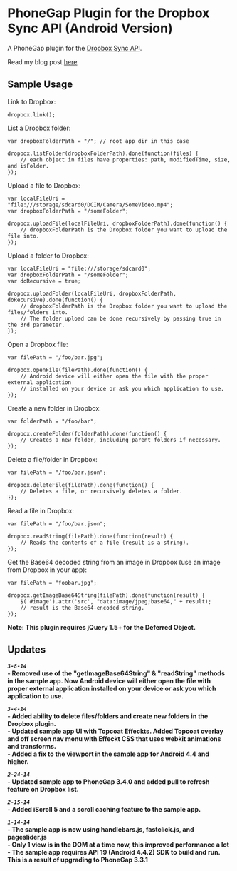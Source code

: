 # PhoneGap Plugin for the Dropbox Sync API (Android Version) #

A PhoneGap plugin for the [Dropbox Sync API](https://www.dropbox.com/developers/sync).

Read my blog post [here](http://rossmartindev.blogspot.com/2013/08/phonegap-plugin-for-dropbox-sync-api.html)

Sample Usage
-----------
Link to Dropbox:

```
dropbox.link();
```

List a Dropbox folder:
```
var dropboxFolderPath = "/"; // root app dir in this case

dropbox.listFolder(dropboxFolderPath).done(function(files) {
    // each object in files have properties: path, modifiedTime, size, and isFolder.
});
```

Upload a file to Dropbox:
```
var localFileUri = "file:///storage/sdcard0/DCIM/Camera/SomeVideo.mp4";
var dropboxFolderPath = "/someFolder";

dropbox.uploadFile(localFileUri, dropboxFolderPath).done(function() {
    // dropboxFolderPath is the Dropbox folder you want to upload the file into.
});
```

Upload a folder to Dropbox:
```
var localFileUri = "file:///storage/sdcard0";
var dropboxFolderPath = "/someFolder";
var doRecursive = true;

dropbox.uploadFolder(localFileUri, dropboxFolderPath, doRecursive).done(function() {
    // dropboxFolderPath is the Dropbox folder you want to upload the files/folders into.
    // The folder upload can be done recursively by passing true in the 3rd parameter.
});
```

Open a Dropbox file:
```
var filePath = "/foo/bar.jpg";

dropbox.openFile(filePath).done(function() {
    // Android device will either open the file with the proper external application
    // installed on your device or ask you which application to use.
});
```

Create a new folder in Dropbox:
```
var folderPath = "/foo/bar";

dropbox.createFolder(folderPath).done(function() {
    // Creates a new folder, including parent folders if necessary.
});
```

Delete a file/folder in Dropbox:
```
var filePath = "/foo/bar.json";

dropbox.deleteFile(filePath).done(function() {
    // Deletes a file, or recursively deletes a folder.
});
```

Read a file in Dropbox:
```
var filePath = "/foo/bar.json";

dropbox.readString(filePath).done(function(result) {
    // Reads the contents of a file (result is a string).
});
```

Get the Base64 decoded string from an image in Dropbox
(use an image from Dropbox in your app):
```
var filePath = "foobar.jpg";

dropbox.getImageBase64String(filePath).done(function(result) {
    $('#image').attr('src', "data:image/jpeg;base64," + result);
    // result is the Base64-encoded string.
});
```

__Note: This plugin requires jQuery 1.5+ for the Deferred Object.__

Updates
-----------
***```3-8-14```***<br>**- Removed use of the "getImageBase64String" & "readString" methods in the sample app.  Now Android device will either open the file with proper external application installed on your device or ask you which application to use.**<br>

***```3-4-14```***<br>**- Added ability to delete files/folders and create new folders in the Dropbox plugin.**<br>
**- Updated sample app UI with Topcoat Effeckts.  Added Topcoat overlay and off screen nav menu with Effeckt CSS that uses webkit animations and transforms.**<br>
**- Added a fix to the viewport in the sample app for Android 4.4 and higher.**

***```2-24-14```***<br>**- Updated sample app to PhoneGap 3.4.0 and added pull to refresh feature on Dropbox list.**

***```2-15-14```***<br>**- Added iScroll 5 and a scroll caching feature to the sample app.**
 
 ***```1-14-14```***<br>**- The sample app is now using handlebars.js, fastclick.js, and pageslider.js**<br>
**- Only 1 view is in the DOM at a time now, this improved performance a lot**<br>
**- The sample app requires API 19 (Android 4.4.2) SDK to build and run.  This is a result of upgrading to PhoneGap 3.3.1**
